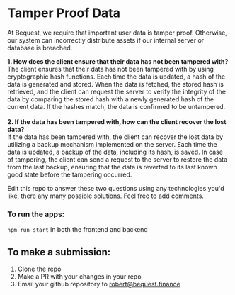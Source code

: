 # Tamper Proof Data

At Bequest, we require that important user data is tamper proof. Otherwise, our system can incorrectly distribute assets if our internal server or database is breached. 

**1. How does the client ensure that their data has not been tampered with?**
<br />
The client ensures that their data has not been tampered with by using cryptographic hash functions. Each time the data is updated, a hash of the data is generated and stored. When the data is fetched, the stored hash is retrieved, and the client can request the server to verify the integrity of the data by comparing the stored hash with a newly generated hash of the current data. If the hashes match, the data is confirmed to be untampered.
<br />
<br />
**2. If the data has been tampered with, how can the client recover the lost data?**
<br />
If the data has been tampered with, the client can recover the lost data by utilizing a backup mechanism implemented on the server. Each time the data is updated, a backup of the data, including its hash, is saved. In case of tampering, the client can send a request to the server to restore the data from the last backup, ensuring that the data is reverted to its last known good state before the tampering occurred.
<br />

Edit this repo to answer these two questions using any technologies you'd like, there any many possible solutions. Feel free to add comments.

### To run the apps:
```npm run start``` in both the frontend and backend

## To make a submission:
1. Clone the repo
2. Make a PR with your changes in your repo
3. Email your github repository to robert@bequest.finance
